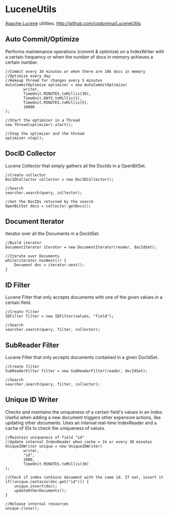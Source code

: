 LuceneUtils
===========

[Apache Lucene](http://lucene.apache.org/java/docs/index.html) utilities.
http://github.com/cpdomina/LuceneUtils

Auto Commit/Optimize
--------------------

Performs maintenance operations (commit & optimize) on a IndexWriter with a certain frequency or when the number of docs in memory achieves a certain number.

	//Commit every 30 minutes or when there are 10k docs in memory
	//Optimize every day
	//Wakeup thread for changes every 5 minutes
	AutoCommitOptimize optimizer = new AutoCommitOptimize(
			writer, 
			TimeUnit.MINUTES.toMillis(30), 
			TimeUnit.DAYS.toMillis(1), 
			TimeUnit.MINUTES.toMillis(5), 
			10000
	);
	
	//Start the optimizer in a Thread
	new Thread(optimizer).start();
	
	//Stop the optimizer and the thread
	optimizer.stop();


DocID Collector
---------------

Lucene Collector that simply gathers all the DocIds in a OpenBitSet.

	//Create collector
	DocIDCollector collector = new DocIDCollector();
	
	//Search
	searcher.search(query, collector);
	
	//Get the DocIDs returned by the search
	OpenBitSet docs = collector.getDocs();


Document Iterator
-----------------

Iterator over all the Documents in a DocIdSet.

	//Build iterator
	DocumentIterator iterator = new DocumentIterator(reader, docIdSet);
	
	//Iterate over Documents
	while(iterator.hasNext()) {
		Document doc = iterator.next();
	}
	

ID Filter
---------

Lucene Filter that only accepts documents with one of the given values in a certain field.

	//Create filter
	IDFilter filter = new IDFilter(values, "field");
	
	//Search
	searcher.search(query, filter, collector);


SubReader Filter
----------------

Lucene Filter that only accepts documents contained in a given DocIdSet.

	//Create filter
	SubReaderFilter filter = new SubReaderFilter(reader, docIdSet);
	
	//Search
	searcher.search(query, filter, collector);
	

Unique ID Writer
----------------

Checks and maintains the uniqueness of a certain field's values in an Index. Useful when adding a new document triggers other expensive actions, like updating other documents.
Uses an internal real-time IndexReader and a cache of IDs to check the uniqueness of values.
	
	//Maintain uniqueness of field "id"
	//Update internal IndexReader when cache = 1k or every 30 minutes
	UniqueIDWriter unique = new UniqueIDWriter(
			writer, 
			"id", 
			1000, 
			TimeUnit.MINUTES.toMillis(30)
	);
	
	//Check if index contains document with the same id. If not, insert it
	if(!unique.contains(doc.get("id"))) {
		unique.insert(doc);
		updateOtherDocuments();
	}
	
	//Release internal resources
	unique.close();
